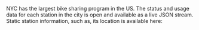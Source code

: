 NYC has the largest bike sharing program in the US. The status and usage data for each station in the city is open and available as a live JSON stream.
Static station information, such as, its location is available here:
